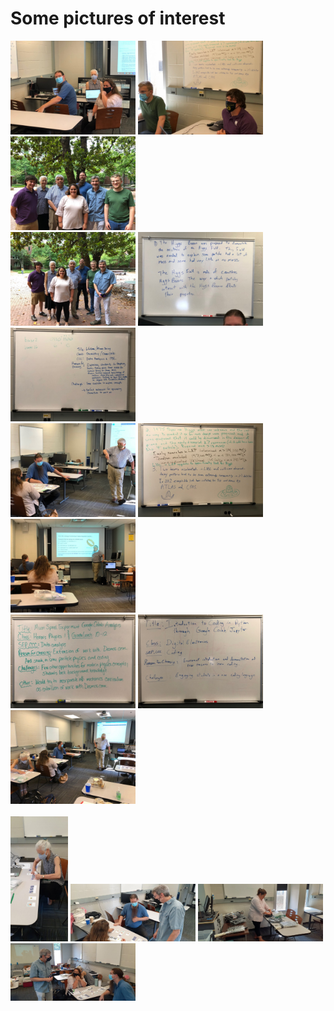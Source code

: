 # Some pictures of interest

<img src="HiggsGroup1_JamesDianaJennifer_Weds_IMG_5475b.jpg" width=200 /> <img src="HiggsGroup2_NickJeremyWeds_IMG_5476b.jpg" width=200 /> <img src="GroupCloseWeds_IMG_5488b.jpg" width=200 /> 
<br>
<img src="GroupPhotoFarWeds_IMG_5485b.jpg" width=200 /> <img src="HiggsGroup1_IMG_5477b.jpg" width=200 /> <img src="ImplePlanJenniferFri_IMG_5506b.jpg" width=200 /> 
<br>
<img src="KenJamesJenniferWeds_IMG_5471b.jpg" width=200 /> <img src="HiggsGroup2_IMG_5473b.jpg" width=200 /> <img src="KenWeds_IMG_5479b.jpg" width=200 /> 
<br>
<img src="ImplPlanDianaFri_IMG_5504b.jpg" width=200 /> <img src="ImplPlanJamesFri_IMG_5505b.jpg" width=200 /> <img src="KenRoomWeds_IMG_5470b.jpg" width=200 /> 
<br>
<br>
<img src="DianaWedsB.jpg" height=200 /> <img src="BillJamesJenniferWedsB.jpg" width=200 /> <img src="JenniferWedsB.jpg" width=200 /> 
<br>
<img src="BillJenniferJamesWedsB.jpg" width=200 /> 
<br>
